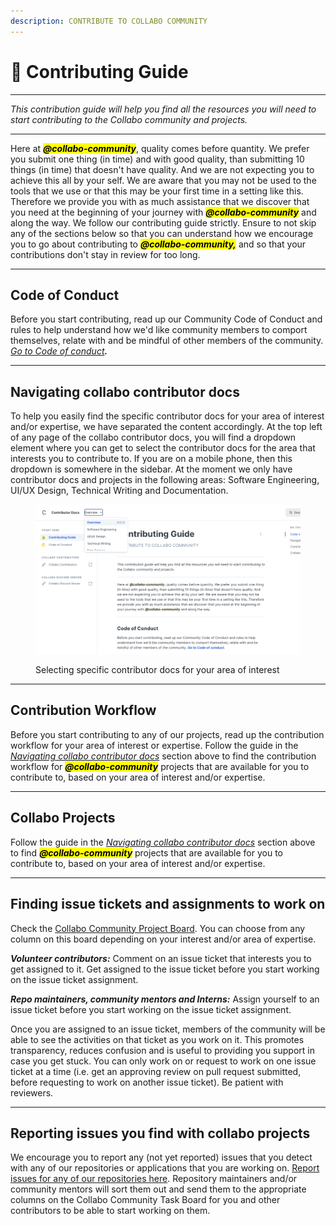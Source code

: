 ```yaml
---
description: CONTRIBUTE TO COLLABO COMMUNITY
---
```


# 👷 Contributing Guide

***

_This contribution guide will help you find all the resources you will need to start contributing to the Collabo community and projects._

***

Here at _<mark style="background-color:yellow;">**@collabo-community**</mark>_, quality comes before quantity. We prefer you submit one thing (in time) and with good quality, than submitting 10 things (in time) that doesn't have quality. And we are not expecting you to achieve this all by your self. We are aware that you may not be used to the tools that we use or that this may be your first time in a setting like this. Therefore we provide you with as much assistance that we discover that you need at the beginning of your journey with _<mark style="background-color:yellow;">**@collabo-community**</mark>_ and along the way. We follow our contributing guide strictly. Ensure to not skip any of the sections below so that you can understand how we encourage you to go about contributing to _<mark style="background-color:yellow;">**@collabo-community,**</mark>_ and so that your contributions don't stay in review for too long.

***

## Code of Conduct

Before you start contributing, read up our Community Code of Conduct and rules to help understand how we'd like community members to comport themselves, relate with and be mindful of other members of the community. [_Go to Code of conduct_](https://docs.collabocommunity.com/contribute/code-of-conduct)_**.**_

***

## Navigating collabo contributor docs

To help you easily find the specific contributor docs for your area of interest and/or expertise, we have separated the content accordingly. At the top left of any page of the collabo contributor docs,  you will find a dropdown element where you can get to select the contributor docs for the area that interests you to contribute to. If you are on a mobile phone, then this dropdown is somewhere in the sidebar. At the moment we only have contributor docs and projects in the following areas: Software Engineering, UI/UX Design, Technical Writing and Documentation.

<figure><img src=".gitbook/assets/Screenshot 2023-10-18 at 03.50.09.png" alt=""><figcaption><p>Selecting specific contributor docs for your area of interest</p></figcaption></figure>

***

## Contribution Workflow

Before you start contributing to any of our projects, read up the contribution workflow for your area of interest or expertise. Follow the guide in the [_Navigating collabo contributor docs_](https://docs.collabocommunity.com/contribute/#navigating-collabo-contributor-docs) section above to find the contribution workflow for _<mark style="background-color:yellow;">**@collabo-community**</mark>_ projects that are available for you to contribute to, based on your area of interest and/or expertise.

***

## Collabo Projects

Follow the guide in the [_Navigating collabo contributor docs_](https://docs.collabocommunity.com/contribute/#navigating-collabo-contributor-docs) section above to find _<mark style="background-color:yellow;">**@collabo-community**</mark>_ projects that are available for you to contribute to, based on your area of interest and/or expertise.

***

## Finding issue tickets and assignments to work on

Check the [Collabo Community Project Board](https://github.com/orgs/code-collabo/projects/2/views/1). You can choose from any column on this board depending on your interest and/or area of expertise.&#x20;

_**Volunteer contributors:**_ Comment on an issue ticket that interests you to get assigned to it. Get assigned to the issue ticket before you start working on the issue ticket assignment.

_**Repo maintainers, community mentors and Interns:**_ Assign yourself to an issue ticket before you start working on the issue ticket assignment.

Once you are assigned to an issue ticket, members of the community will be able to see the activities on that ticket as you work on it. This promotes transparency, reduces confusion and is useful to providing you support in case you get stuck. You can only work on or request to work on one issue ticket at a time (i.e. get an approving review on pull request submitted, before requesting to work on another issue ticket). Be patient with reviewers.

***

## Reporting issues you find with collabo projects

We encourage you to report any (not yet reported) issues that you detect with any of our repositories or applications that you are working on. [Report issues for any of our repositories here](https://github.com/collabo-community/contributor-issue-report/issues). Repository maintainers and/or community mentors will sort them out and send them to the appropriate columns on the Collabo Community Task Board for you and other contributors to be able to start working on them.
